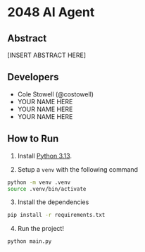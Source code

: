# 2048 AI Agent

## Abstract

[INSERT ABSTRACT HERE]

## Developers

- Cole Stowell (@costowell)
- YOUR NAME HERE
- YOUR NAME HERE
- YOUR NAME HERE

## How to Run

1. Install [Python 3.13](https://www.python.org/downloads/release/python-3130/).

2. Setup a `venv` with the following command

```sh
python -m venv .venv
source .venv/bin/activate
```

3. Install the dependencies

```sh
pip install -r requirements.txt
```

4. Run the project!

```sh
python main.py
```
